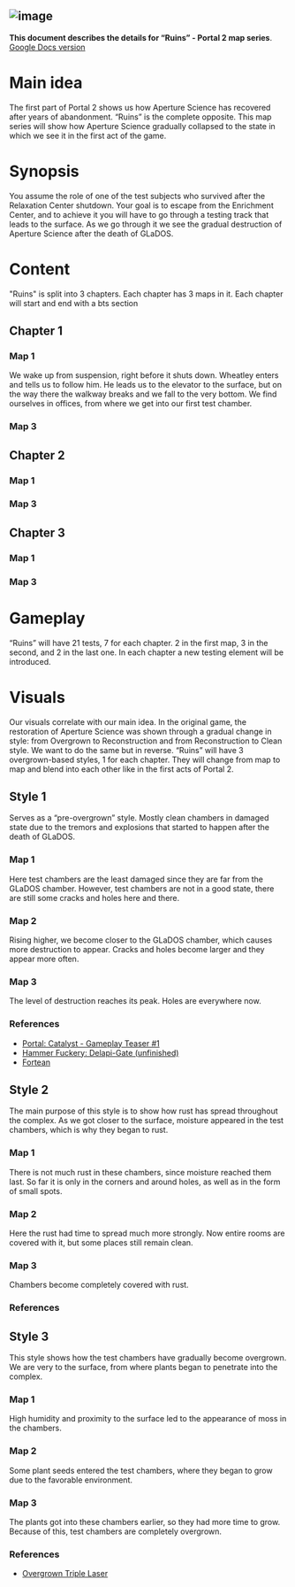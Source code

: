 ![image](https://github.com/leankee/ruins/assets/118056276/b09cd5ec-dd32-44b0-af67-31444fa1c474)
---
**This document describes the details for “Ruins” - Portal 2 map series**. <br>
[Google Docs version](https://docs.google.com/document/d/1m49_Qv4zxBfjSB8kUkDwM80a9Or7Y87aDhw5eLj8ikA)
# Main idea
The first part of Portal 2 shows us how Aperture Science has recovered after years of abandonment. “Ruins” is the complete opposite. This map series will show how  Aperture Science gradually collapsed to the state in which we see it in the first act of the game.
# Synopsis
You assume the role of one of the test subjects who survived after the Relaxation Center shutdown. Your goal is to escape from the Enrichment Center, and to achieve it you will have to go through a testing track that leads to the surface. As we go through it we see the gradual destruction of Aperture Science after the death of GLaDOS.
# Content
"Ruins" is split into 3 chapters. Each chapter has 3 maps in it. Each chapter will start and end with a bts section
## Chapter 1
### Map 1
We wake up from suspension, right before it shuts down. Wheatley enters and tells us to follow him. He leads us to the elevator to the surface, but on the way there the walkway breaks and we fall to the very bottom. We find ourselves in offices, from where we get into our first test chamber.
### Map 3
## Chapter 2
### Map 1
### Map 3
## Chapter 3
### Map 1
### Map 3
# Gameplay
“Ruins” will have 21 tests, 7 for each chapter. 2 in the first map, 3 in the second, and 2 in the last one. In each chapter a new testing element will be introduced.
# Visuals
Our visuals correlate with our main idea. In the original game, the restoration of Aperture Science was shown through a gradual change in style: from Overgrown to Reconstruction and from Reconstruction to Clean style. We want to do the same but in reverse. “Ruins” will have 3 overgrown-based styles, 1 for each chapter. They will change from map to map and blend into each other like in the first acts of Portal 2.
## Style 1
Serves as a “pre-overgrown” style. Mostly clean chambers in damaged state due to the tremors and explosions that started to happen after the death of GLaDOS.
### Map 1
Here test chambers are the least damaged since they are far from the GLaDOS chamber. However, test chambers are not in a good state, there are still some cracks and holes here and there.
### Map 2
Rising higher, we become closer to the GLaDOS chamber, which causes more destruction to appear. Cracks and holes become larger and they appear more often.
### Map 3
The level of destruction reaches its peak. Holes are everywhere now.
### References
- [Portal: Catalyst - Gameplay Teaser #1](https://www.youtube.com/watch?v=mbKTrpeIAA4)
- [Hammer Fuckery: Delapi-Gate (unfinished)](https://www.youtube.com/watch?v=Jj38_SyzSg4)
- [Fortean](https://steamcommunity.com/sharedfiles/filedetails/?id=2902686905)
## Style 2
The main purpose of this style is to show how rust has spread throughout the complex. As we got closer to the surface, moisture appeared in the test chambers, which is why they began to rust.
### Map 1
There is not much rust in these chambers, since moisture reached them last. So far it is only in the corners and around holes, as well as in the form of small spots.
### Map 2
Here the rust had time to spread much more strongly. Now entire rooms are covered with it, but some places still remain clean.
### Map 3
Chambers become completely covered with rust.
### References
## Style 3
This style shows how the test chambers have gradually become overgrown. We are very to the surface, from where plants began to penetrate into the complex.
### Map 1
High humidity and proximity to the surface led to the appearance of moss in the chambers.
### Map 2
Some plant seeds entered the test chambers, where they began to grow due to the favorable environment.
### Map 3
The plants got into these chambers earlier, so they had more time to grow. Because of this, test chambers are completely overgrown.
### References
- [Overgrown Triple Laser](https://steamcommunity.com/sharedfiles/filedetails/?id=2826665396)
